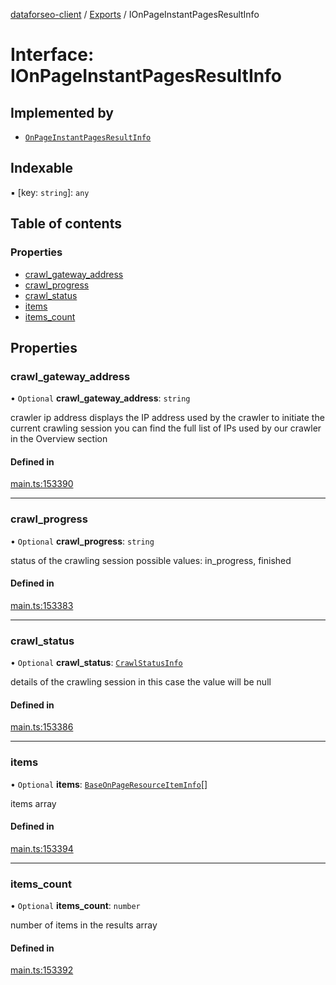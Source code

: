 [dataforseo-client](../README.md) / [Exports](../modules.md) / IOnPageInstantPagesResultInfo

# Interface: IOnPageInstantPagesResultInfo

## Implemented by

- [`OnPageInstantPagesResultInfo`](../classes/OnPageInstantPagesResultInfo.md)

## Indexable

▪ [key: `string`]: `any`

## Table of contents

### Properties

- [crawl\_gateway\_address](IOnPageInstantPagesResultInfo.md#crawl_gateway_address)
- [crawl\_progress](IOnPageInstantPagesResultInfo.md#crawl_progress)
- [crawl\_status](IOnPageInstantPagesResultInfo.md#crawl_status)
- [items](IOnPageInstantPagesResultInfo.md#items)
- [items\_count](IOnPageInstantPagesResultInfo.md#items_count)

## Properties

### crawl\_gateway\_address

• `Optional` **crawl\_gateway\_address**: `string`

crawler ip address
displays the IP address used by the crawler to initiate the current crawling session
you can find the full list of IPs used by our crawler in the Overview section

#### Defined in

[main.ts:153390](https://github.com/dataforseo/TypeScriptClient/blob/7ca1aa4/main.ts#L153390)

___

### crawl\_progress

• `Optional` **crawl\_progress**: `string`

status of the crawling session
possible values: in_progress, finished

#### Defined in

[main.ts:153383](https://github.com/dataforseo/TypeScriptClient/blob/7ca1aa4/main.ts#L153383)

___

### crawl\_status

• `Optional` **crawl\_status**: [`CrawlStatusInfo`](../classes/CrawlStatusInfo.md)

details of the crawling session
in this case the value will be null

#### Defined in

[main.ts:153386](https://github.com/dataforseo/TypeScriptClient/blob/7ca1aa4/main.ts#L153386)

___

### items

• `Optional` **items**: [`BaseOnPageResourceItemInfo`](../classes/BaseOnPageResourceItemInfo.md)[]

items array

#### Defined in

[main.ts:153394](https://github.com/dataforseo/TypeScriptClient/blob/7ca1aa4/main.ts#L153394)

___

### items\_count

• `Optional` **items\_count**: `number`

number of items in the results array

#### Defined in

[main.ts:153392](https://github.com/dataforseo/TypeScriptClient/blob/7ca1aa4/main.ts#L153392)
